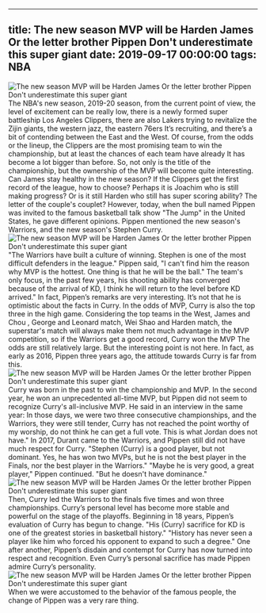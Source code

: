 
---
title: The new season MVP will be Harden James Or the letter brother Pippen Don't underestimate this super giant
date: 2019-09-17 00:00:00
tags:  NBA
---
![The new season MVP will be Harden James Or the letter brother Pippen Don't underestimate this super giant](2549bdfa77ef40e59b0f911c245a8530.jpg)
The NBA's new season, 2019-20 season, from the current point of view, the level of excitement can be really low, there is a newly formed super battleship Los Angeles Clippers, there are also Lakers trying to revitalize the Zijin giants, the western jazz, the eastern 76ers It’s recruiting, and there’s a bit of contending between the East and the West. Of course, from the odds or the lineup, the Clippers are the most promising team to win the championship, but at least the chances of each team have already It has become a lot bigger than before.
So, not only is the title of the championship, but the ownership of the MVP will become quite interesting. Can James stay healthy in the new season? If the Clippers get the first record of the league, how to choose? Perhaps it is Joachim who is still making progress? Or is it still Harden who still has super scoring ability? The letter of the couple's couplet?
However, today, when the bull named Pippen was invited to the famous basketball talk show "The Jump" in the United States, he gave different opinions.
Pippen mentioned the new season's Warriors, and the new season's Stephen Curry.
![The new season MVP will be Harden James Or the letter brother Pippen Don't underestimate this super giant](5cc5110af71443a2b65d132e973a1744.jpg)
"The Warriors have built a culture of winning. Stephen is one of the most difficult defenders in the league." Pippen said, "I can't find him the reason why MVP is the hottest. One thing is that he will be the ball." The team's only focus, in the past few years, his shooting ability has converged because of the arrival of KD, I think he will return to the level before KD arrived."
In fact, Pippen’s remarks are very interesting. It’s not that he is optimistic about the facts in Curry. In the odds of MVP, Curry is also the top three in the high game. Considering the top teams in the West, James and Chou , George and Leonard match, Wei Shao and Harden match, the superstar's match will always make them not much advantage in the MVP competition, so if the Warriors get a good record, Curry won the MVP The odds are still relatively large.
But the interesting point is not here. In fact, as early as 2016, Pippen three years ago, the attitude towards Curry is far from this.
![The new season MVP will be Harden James Or the letter brother Pippen Don't underestimate this super giant](dd25499bd18f416b988f97b79939e9e4.jpg)
Curry was born in the past to win the championship and MVP. In the second year, he won an unprecedented all-time MVP, but Pippen did not seem to recognize Curry's all-inclusive MVP. He said in an interview in the same year: In those days, we were two three consecutive championships, and the Warriors, they were still tender, Curry has not reached the point worthy of my worship, do not think he can get a full vote. This is what Jordan does not have."
In 2017, Durant came to the Warriors, and Pippen still did not have much respect for Curry.
"Stephen (Curry) is a good player, but not dominant. Yes, he has won two MVPs, but he is not the best player in the Finals, nor the best player in the Warriors."
"Maybe he is very good, a great player," Pippen continued. "But he doesn't have dominance."
![The new season MVP will be Harden James Or the letter brother Pippen Don't underestimate this super giant](9df22511c322474fb97eda157f385812.jpg)
Then, Curry led the Warriors to the finals five times and won three championships. Curry’s personal level has become more stable and powerful on the stage of the playoffs. Beginning in 18 years, Pippen’s evaluation of Curry has begun to change.
"His (Curry) sacrifice for KD is one of the greatest stories in basketball history." "History has never seen a player like him who forced his opponent to expand to such a degree." One after another, Pippen’s disdain and contempt for Curry has now turned into respect and recognition. Even Curry’s personal sacrifice has made Pippen admire Curry’s personality.
![The new season MVP will be Harden James Or the letter brother Pippen Don't underestimate this super giant](748fa34ed89c480882ea7801c14544ac.jpg)
When we were accustomed to the behavior of the famous people, the change of Pippen was a very rare thing.
